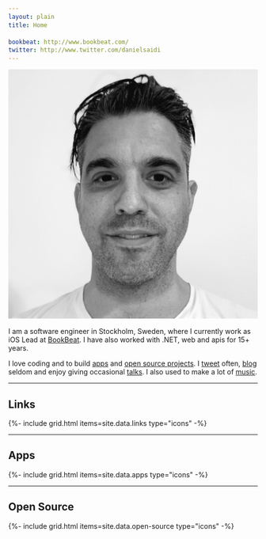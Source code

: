 ```yaml
---
layout: plain
title: Home

bookbeat: http://www.bookbeat.com/
twitter: http://www.twitter.com/danielsaidi
---
```


<div class="home">
  <main class="page-content" aria-label="Content">
    <div class="wrapper">
      <section>
        <div>
          <img class="avatar" src="/assets/avatar.jpg" alt="Daniel Saidi" />
        </div>
        <div>
          <p>
            I am a software engineer in Stockholm, Sweden, where I currently work as iOS Lead at <a href="{{page.bookbeat}}">BookBeat</a>. I have also worked with .NET, web and apis for 15+ years.
          </p>
          <p>
            I love coding and to build <a href="apps">apps</a> and <a href="open-source">open source projects</a>. I <a href="{{page.twitter}}">tweet</a> often, <a href="blog">blog</a> seldom and enjoy giving occasional <a href="talks">talks</a>. I also used to make a lot of <a href="music">music</a>.
          </p>
        </div>
      </section>
      <hr />
      <section class="links">
        <h2>Links</h2>
        {%- include grid.html items=site.data.links type="icons" -%}
      </section>
      <hr /><section class="apps">
        <h2>Apps</h2>
        {%- include grid.html items=site.data.apps type="icons" -%}
      </section>
      <hr />
      <section class="open-source">
        <h2>Open Source</h2>
        {%- include grid.html items=site.data.open-source type="icons" -%}
      </section>
    </div>
  </main>
</div>
